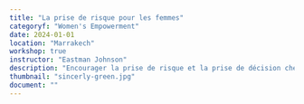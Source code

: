 ```yaml
---
title: "La prise de risque pour les femmes"
categoryf: "Women's Empowerment"
date: 2024-01-01
location: "Marrakech"
workshop: true
instructor: "Eastman Johnson"
description: "Encourager la prise de risque et la prise de décision chez les femmes."
thumbnail: "sincerly-green.jpg"
document: ""
---
```

